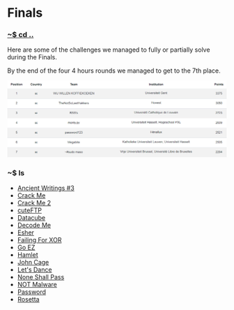 # Finals

### [~$ cd ..](../)

Here are some of the challenges we managed to fully or partially solve during the Finals.

By the end of the four 4 hours rounds we managed to get to the 7th place.

![scoreboard](assets/scoreboard.png)

### ~$ ls

* [Ancient Writings #3](./ancient_writings_3/)
* [Crack Me](./crack_me/)
* [Crack Me 2](./crack_me_2/)
* [cuteFTP](./cute_ftp/)
* [Datacube](./datacube/)
* [Decode Me](./decode_me/)
* [Esher](./esher/)
* [Failing For XOR](./failing_for_xor/)
* [Go EZ](./go_ez/)
* [Hamlet](./hamlet/)
* [John Cage](./john_cage/)
* [Let's Dance](./lets_dance/)
* [None Shall Pass](./none_shall_pass/)
* [NOT Malware](./not_malware/)
* [Password](./password/)
* [Rosetta](./rosetta/)
